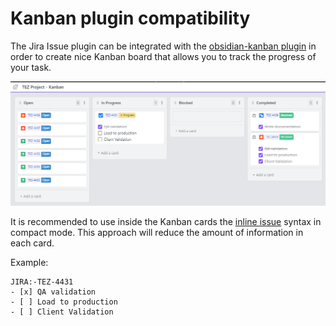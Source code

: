 # Kanban plugin compatibility

The Jira Issue plugin can be integrated with the [obsidian-kanban plugin](https://github.com/mgmeyers/obsidian-kanban) in order to create nice Kanban board that allows you to track the progress of your task.

![kanban1](/img/kanban1.png)

It is recommended to use inside the Kanban cards the [inline issue](/docs/components/inline-issue) syntax in compact mode. This approach will reduce the amount of information in each card.

Example:
```
JIRA:-TEZ-4431
- [x] QA validation
- [ ] Load to production
- [ ] Client Validation
```

